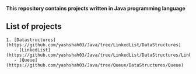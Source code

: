 **This repository contains projects written in Java programming language**

## List of projects
    1. [Datastructures](https://github.com/yashshah03/Java/tree/LinkedList/DataStructures)
       - [LinkedList](https://github.com/yashshah03/Java/tree/LinkedList/DataStructures/LinkedList)
       - [Queue](https://github.com/yashshah03/Java/tree/Queue/DataStructures/Queue)
